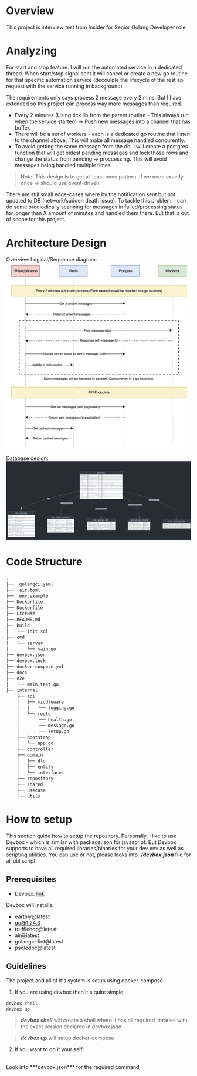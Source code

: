 # Overview
This project is interview test from Insider for Senior Golang Developer role

# Analyzing
For start and stop feature. I will run the automated service in a dedicated thread. When start/stop signal sent
it will cancel or create a new go routine for that specific automation service (decoulple the lifecycle of the
rest api request with the service running in background)

The requirements only says process 2 message every 2 mins. But I have extended so this project can process way more messages than required.
- Every 2 minutes (Using tick lib from the parent routine - This always run when the service started) -> Push new messages into a channel that has buffer.
- There will be a set of workers - each is a dedicated go routine that listen to the channel above. This will make all message handled concurently.
- To avoid getting the same message from the db, I will create a postgres function that will get oldest pending messages and lock those rows and change the status from pending -> proccessing. This will avoid messages being handled multiple times.

>Note: This design is to get at-least once pattern. If we need exactly once -> should use event-driven.

There are still small edge-cases where by the notification sent but not updated to DB (network/sudden death issue). To tackle this problem, I can do some prediodically scanning for messages in failed/processing status for longer than X amount of minutes and handled them there. But that is out of scope for this project.

# Architecture Design

Overview Logical/Sequence diagram:
![Sequence Diagram](./docs/diagram.png)

Database design:
![Database Design](./docs/database.png)

# Code Structure
```
.
├── .golangci.yaml
├── .air.toml
├── .env.example
├── Dockerfile
├── Dockerfile
├── LICENSE
├── README.md
├── build
│   └── init.sql
├── cmd
│   └── server
│       └── main.go
├── devbox.json
├── devbox.lock
├── docker-compose.yml
├── docs
├── e2e
│   └── main_test.go
├── internal
    ├── api
    │   ├── middleware
    │   │   └── logging.go
    │   └── route
    │       ├── health.go
    │       ├── message.go
    │       └── setup.go
    ├── bootstrap
    │   └── app.go
    ├── controller
    ├── domain
    │   ├── dto
    │   ├── entity
    │   └── interfaces
    ├── repository
    ├── shared
    ├── usecase
    └── utils
```

# How to setup
This section guide how to setup the repository. Personally, I like to use Devbox - which is similar with package.json for javascript. But Devbox supports to have all required libraries/binaries for your dev env as well as scripting utilities. You can use or not, please looks into ***./devbox.json*** file for all util script.

## Prerequisites
- Devbox: [link](https://www.jetify.com/devbox)

Devbox will installs:
- earthly@latest
- go@1.24.3
- trufflehog@latest
- air@latest
- golangci-lint@latest
- psqlodbc@latest

## Guidelines
The project and all of it's system is setup using docker-compose.

1. If you are using devbox then it's quite simple
```
devbox shell
devbox up
```

>***devbox shell*** will create a shell where it has all required libraries with the exact version declared in devbox.json

>***devbox up*** will setup docker-compose

2. If you want to do it your self:
<br>
Look into ***devbox.json*** for the required command
